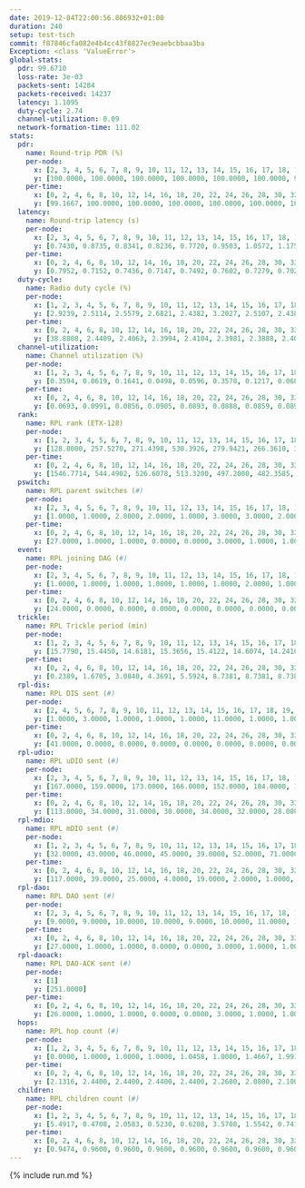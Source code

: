 ```yaml
---
date: 2019-12-04T22:00:56.806932+01:00
duration: 240
setup: test-tsch
commit: f87846cfa082e4b4cc43f8827ec9eaebcbbaa3ba
Exception: <class 'ValueError'>
global-stats:
  pdr: 99.6710
  loss-rate: 3e-03
  packets-sent: 14284
  packets-received: 14237
  latency: 1.1095
  duty-cycle: 2.74
  channel-utilization: 0.09
  network-formation-time: 111.02
stats:
  pdr:
    name: Round-trip PDR (%)
    per-node:
      x: [2, 3, 4, 5, 6, 7, 8, 9, 10, 11, 12, 13, 14, 15, 16, 17, 18, 19, 20, 21, 22, 23, 24, 25]
      y: [100.0000, 100.0000, 100.0000, 100.0000, 100.0000, 100.0000, 97.4227, 100.0000, 100.0000, 100.0000, 99.8377, 100.0000, 99.6774, 99.8246, 100.0000, 99.8344, 95.9322, 100.0000, 99.8267, 100.0000, 100.0000, 99.8261, 100.0000, 99.8258]
    per-time:
      x: [0, 2, 4, 6, 8, 10, 12, 14, 16, 18, 20, 22, 24, 26, 28, 30, 32, 34, 36, 38, 40, 42, 44, 46, 48, 50, 52, 54, 56, 58, 60, 62, 64, 66, 68, 70, 72, 74, 76, 78, 80, 82, 84, 86, 88, 90, 92, 94, 96, 98, 100, 102, 104, 106, 108, 110, 112, 114, 116, 118, 120, 122, 124, 126, 128, 130, 132, 134, 136, 138, 140, 142, 144, 146, 148, 150, 152, 154, 156, 158, 160, 162, 164, 166, 168, 170, 172, 174, 176, 178, 180, 182, 184, 186, 188, 190, 192, 194, 196, 198, 200, 202, 204, 206, 208, 210, 212, 214, 216, 218, 220, 222, 224, 226, 228, 230, 232, 234, 236, 238]
      y: [99.1667, 100.0000, 100.0000, 100.0000, 100.0000, 100.0000, 100.0000, 99.1597, 100.0000, 99.1667, 100.0000, 99.1736, 100.0000, 100.0000, 100.0000, 100.0000, 100.0000, 100.0000, 99.1667, 100.0000, 100.0000, 100.0000, 100.0000, 100.0000, 100.0000, 100.0000, 100.0000, 100.0000, 100.0000, 100.0000, 100.0000, 100.0000, 100.0000, 100.0000, 100.0000, 100.0000, 100.0000, 100.0000, 100.0000, 100.0000, 100.0000, 100.0000, 100.0000, 100.0000, 100.0000, 100.0000, 100.0000, 100.0000, 100.0000, 100.0000, 100.0000, 100.0000, 100.0000, 100.0000, 93.3333, 96.6667, 96.6667, 100.0000, 100.0000, 100.0000, 100.0000, 100.0000, 100.0000, 100.0000, 100.0000, 100.0000, 93.3333, 92.5000, 95.0000, 100.0000, 100.0000, 100.0000, 100.0000, 100.0000, 100.0000, 100.0000, 100.0000, 100.0000, 100.0000, 100.0000, 100.0000, 100.0000, 100.0000, 100.0000, 99.1667, 100.0000, 100.0000, 100.0000, 100.0000, 100.0000, 100.0000, 100.0000, 100.0000, 99.1667, 100.0000, 100.0000, 100.0000, 100.0000, 100.0000, 100.0000, 100.0000, 100.0000, 100.0000, 100.0000, 100.0000, 100.0000, 100.0000, 100.0000, 99.1667, 100.0000, 100.0000, 100.0000, 100.0000, 100.0000, 100.0000, 100.0000, 100.0000, 100.0000, 100.0000, 100.0000]
  latency:
    name: Round-trip latency (s)
    per-node:
      x: [2, 3, 4, 5, 6, 7, 8, 9, 10, 11, 12, 13, 14, 15, 16, 17, 18, 19, 20, 21, 22, 23, 24, 25]
      y: [0.7430, 0.8735, 0.8341, 0.8236, 0.7720, 0.9503, 1.0572, 1.1752, 1.0047, 1.2936, 1.0432, 0.9376, 1.2520, 1.1136, 1.0200, 1.2500, 1.1992, 1.1888, 1.2588, 1.2026, 1.3537, 1.4327, 1.4463, 1.4274]
    per-time:
      x: [0, 2, 4, 6, 8, 10, 12, 14, 16, 18, 20, 22, 24, 26, 28, 30, 32, 34, 36, 38, 40, 42, 44, 46, 48, 50, 52, 54, 56, 58, 60, 62, 64, 66, 68, 70, 72, 74, 76, 78, 80, 82, 84, 86, 88, 90, 92, 94, 96, 98, 100, 102, 104, 106, 108, 110, 112, 114, 116, 118, 120, 122, 124, 126, 128, 130, 132, 134, 136, 138, 140, 142, 144, 146, 148, 150, 152, 154, 156, 158, 160, 162, 164, 166, 168, 170, 172, 174, 176, 178, 180, 182, 184, 186, 188, 190, 192, 194, 196, 198, 200, 202, 204, 206, 208, 210, 212, 214, 216, 218, 220, 222, 224, 226, 228, 230, 232, 234, 236, 238]
      y: [0.7952, 0.7152, 0.7436, 0.7147, 0.7492, 0.7602, 0.7279, 0.7022, 0.7075, 0.7712, 0.7694, 0.7093, 0.7353, 0.7091, 0.7509, 0.7475, 0.7146, 0.6764, 0.7003, 0.6500, 0.6631, 0.6860, 0.6286, 0.7140, 0.6855, 0.6969, 0.6579, 0.7355, 0.6170, 0.7331, 0.6587, 0.5988, 0.6725, 0.6831, 0.6689, 0.7096, 0.7192, 0.7281, 0.6697, 0.6890, 0.6759, 0.7598, 0.7360, 0.7635, 0.7721, 0.7350, 0.6867, 0.8438, 0.8700, 0.7371, 0.6721, 0.7100, 0.7124, 1.0657, 0.9396, 0.9392, 0.8424, 0.7289, 0.7235, 1.2475, 1.4727, 1.2425, 0.9870, 0.9691, 0.8680, 1.3652, 1.6554, 1.5522, 1.3764, 1.1287, 0.9081, 1.3169, 1.6078, 1.5291, 1.5480, 1.5542, 1.3503, 1.3690, 1.6028, 1.5857, 1.5944, 1.5653, 1.5068, 1.5943, 1.5823, 1.6300, 1.5576, 1.5694, 1.5303, 1.5631, 1.5669, 1.5778, 1.6066, 1.5803, 1.5597, 1.5423, 1.5463, 1.5077, 1.5354, 1.5919, 1.5088, 1.5338, 1.5602, 1.5463, 1.5513, 1.5367, 1.5448, 1.4944, 1.5726, 1.5628, 1.5552, 1.5674, 1.5358, 1.5850, 1.5509, 1.5206, 1.5789, 1.5838, 1.5638, 1.6225]
  duty-cycle:
    name: Radio duty cycle (%)
    per-node:
      x: [1, 2, 3, 4, 5, 6, 7, 8, 9, 10, 11, 12, 13, 14, 15, 16, 17, 18, 19, 20, 21, 22, 23, 24, 25]
      y: [2.9239, 2.5114, 2.5579, 2.6821, 2.4382, 3.2027, 2.5107, 2.4385, 2.5327, 2.5763, 2.6361, 2.5992, 2.8094, 2.6240, 2.6774, 2.8282, 2.6286, 2.5207, 2.7603, 2.8172, 2.6925, 2.8261, 2.9113, 2.8110, 3.3639]
    per-time:
      x: [0, 2, 4, 6, 8, 10, 12, 14, 16, 18, 20, 22, 24, 26, 28, 30, 32, 34, 36, 38, 40, 42, 44, 46, 48, 50, 52, 54, 56, 58, 60, 62, 64, 66, 68, 70, 72, 74, 76, 78, 80, 82, 84, 86, 88, 90, 92, 94, 96, 98, 100, 102, 104, 106, 108, 110, 112, 114, 116, 118, 120, 122, 124, 126, 128, 130, 132, 134, 136, 138, 140, 142, 144, 146, 148, 150, 152, 154, 156, 158, 160, 162, 164, 166, 168, 170, 172, 174, 176, 178, 180, 182, 184, 186, 188, 190, 192, 194, 196, 198, 200, 202, 204, 206, 208, 210, 212, 214, 216, 218, 220, 222, 224, 226, 228, 230, 232, 234, 236, 238]
      y: [38.8808, 2.4409, 2.4063, 2.3994, 2.4104, 2.3981, 2.3888, 2.4052, 2.3913, 2.3898, 2.3936, 2.3879, 2.3913, 2.3933, 2.4028, 2.3987, 2.3963, 2.3950, 2.3799, 2.3980, 2.3850, 2.3952, 2.4004, 2.3890, 2.3998, 2.3993, 2.3936, 2.3831, 2.4061, 2.3873, 2.3949, 2.3963, 2.3869, 2.3876, 2.3943, 2.3754, 2.3954, 2.3870, 2.3868, 2.3820, 2.4015, 2.3940, 2.3983, 2.4086, 2.4057, 2.3952, 2.3852, 2.3921, 2.3939, 2.4003, 2.3971, 2.3957, 2.3946, 2.6455, 2.4439, 2.3782, 2.3855, 2.4448, 2.4054, 2.4055, 2.3952, 2.4006, 2.3904, 2.3864, 2.6856, 2.4001, 2.4319, 2.5514, 2.4053, 2.3709, 7.0429, 2.4216, 2.3971, 2.4019, 2.3872, 2.3951, 2.3997, 2.4068, 2.3917, 2.3974, 2.3862, 2.3949, 2.3942, 2.3827, 2.3987, 2.3982, 2.4148, 2.3983, 2.4100, 2.3938, 2.4092, 2.4138, 2.3967, 2.4125, 2.4142, 2.3957, 2.4023, 2.4042, 2.3969, 2.4041, 2.4275, 2.3997, 2.3948, 2.4045, 2.4006, 2.4088, 2.3960, 2.4021, 2.4012, 2.4004, 2.4096, 2.4132, 2.4047, 2.4062, 2.4124, 2.3932, 2.3999, 2.4017, 2.4054, 2.4091]
  channel-utilization:
    name: Channel utilization (%)
    per-node:
      x: [1, 2, 3, 4, 5, 6, 7, 8, 9, 10, 11, 12, 13, 14, 15, 16, 17, 18, 19, 20, 21, 22, 23, 24, 25]
      y: [0.3594, 0.0619, 0.1641, 0.0498, 0.0596, 0.3578, 0.1217, 0.0689, 0.0331, 0.0472, 0.0335, 0.0342, 0.1226, 0.0337, 0.1010, 0.1266, 0.0422, 0.1284, 0.0342, 0.0605, 0.0529, 0.0389, 0.0322, 0.0320, 0.0684]
    per-time:
      x: [0, 2, 4, 6, 8, 10, 12, 14, 16, 18, 20, 22, 24, 26, 28, 30, 32, 34, 36, 38, 40, 42, 44, 46, 48, 50, 52, 54, 56, 58, 60, 62, 64, 66, 68, 70, 72, 74, 76, 78, 80, 82, 84, 86, 88, 90, 92, 94, 96, 98, 100, 102, 104, 106, 108, 110, 112, 114, 116, 118, 120, 122, 124, 126, 128, 130, 132, 134, 136, 138, 140, 142, 144, 146, 148, 150, 152, 154, 156, 158, 160, 162, 164, 166, 168, 170, 172, 174, 176, 178, 180, 182, 184, 186, 188, 190, 192, 194, 196, 198, 200, 202, 204, 206, 208, 210, 212, 214, 216, 218, 220, 222, 224, 226, 228, 230, 232, 234, 236, 238]
      y: [0.0693, 0.0991, 0.0856, 0.0905, 0.0893, 0.0888, 0.0859, 0.0890, 0.0838, 0.0836, 0.0867, 0.0864, 0.0860, 0.0873, 0.0910, 0.0894, 0.0878, 0.0859, 0.0799, 0.0885, 0.0828, 0.0856, 0.0862, 0.0802, 0.0860, 0.0880, 0.0858, 0.0795, 0.0923, 0.0810, 0.0858, 0.0826, 0.0811, 0.0812, 0.0844, 0.0783, 0.0854, 0.0832, 0.0822, 0.0802, 0.0867, 0.0852, 0.0884, 0.0922, 0.0872, 0.0875, 0.0823, 0.0851, 0.0857, 0.0858, 0.0836, 0.0847, 0.0830, 0.2146, 0.1140, 0.0407, 0.0330, 0.0959, 0.0851, 0.0892, 0.0839, 0.0879, 0.0854, 0.0841, 0.2289, 0.0867, 0.0969, 0.1538, 0.0616, 0.0586, 0.0505, 0.0958, 0.0872, 0.0881, 0.0815, 0.0858, 0.0883, 0.0910, 0.0859, 0.0870, 0.0813, 0.0883, 0.0842, 0.0810, 0.0895, 0.0889, 0.0948, 0.0860, 0.0907, 0.0820, 0.0915, 0.0908, 0.0838, 0.0939, 0.0914, 0.0851, 0.0858, 0.0864, 0.0843, 0.0873, 0.0988, 0.0856, 0.0855, 0.0879, 0.0872, 0.0897, 0.0840, 0.0871, 0.0863, 0.0864, 0.0895, 0.0922, 0.0852, 0.0893, 0.0932, 0.0844, 0.0869, 0.0869, 0.0880, 0.0915]
  rank:
    name: RPL rank (ETX-128)
    per-node:
      x: [1, 2, 3, 4, 5, 6, 7, 8, 9, 10, 11, 12, 13, 14, 15, 16, 17, 18, 19, 20, 21, 22, 23, 24, 25]
      y: [128.0000, 257.5270, 271.4398, 530.3926, 279.9421, 266.3610, 360.9547, 41620.0276, 510.3471, 421.2910, 539.0164, 403.1901, 401.5851, 545.3226, 434.6777, 439.0249, 472.1959, 8144.2015, 577.3238, 577.7714, 589.6942, 605.0738, 706.1870, 693.8871, 720.7604]
    per-time:
      x: [0, 2, 4, 6, 8, 10, 12, 14, 16, 18, 20, 22, 24, 26, 28, 30, 32, 34, 36, 38, 40, 42, 44, 46, 48, 50, 52, 54, 56, 58, 60, 62, 64, 66, 68, 70, 72, 74, 76, 78, 80, 82, 84, 86, 88, 90, 92, 94, 96, 98, 100, 102, 104, 106, 108, 110, 112, 114, 116, 118, 120, 122, 124, 126, 128, 130, 132, 134, 136, 138, 140, 142, 144, 146, 148, 150, 152, 154, 156, 158, 160, 162, 164, 166, 168, 170, 172, 174, 176, 178, 180, 182, 184, 186, 188, 190, 192, 194, 196, 198, 200, 202, 204, 206, 208, 210, 212, 214, 216, 218, 220, 222, 224, 226, 228, 230, 232, 234, 236, 238]
      y: [1546.7714, 544.4902, 526.6078, 513.3200, 497.2000, 482.3585, 484.6667, 477.8627, 488.4118, 469.8800, 471.7647, 464.9800, 476.5192, 467.0392, 459.3200, 447.3800, 451.8400, 458.3600, 456.9200, 465.2308, 460.0400, 460.5600, 457.9400, 455.2800, 452.3000, 461.6667, 464.6200, 460.5600, 460.3922, 460.2941, 462.0192, 452.1569, 445.0784, 446.4800, 446.2600, 452.4706, 451.6275, 442.0600, 443.4000, 444.7059, 448.5400, 446.9800, 446.6200, 453.2800, 454.2000, 457.0192, 455.5200, 451.8400, 454.4528, 444.3800, 444.5000, 448.0400, 445.8000, 443.3000, 453.3247, 56304.7433, 59801.6495, 47149.5537, 446.2600, 443.7200, 448.4000, 446.9600, 445.9245, 435.3800, 450.5491, 520.0795, 508.3194, 36598.6992, 954.3886, 810.5912, 687.0571, 457.6200, 455.7400, 457.8400, 453.2800, 452.2800, 453.8600, 457.1961, 451.9000, 449.8800, 453.2400, 454.3529, 455.0392, 452.0200, 451.7000, 463.1765, 467.3200, 460.7843, 465.3462, 456.4400, 457.9020, 458.5600, 458.8400, 458.5098, 463.2800, 461.5800, 462.4615, 455.2800, 451.5686, 450.1373, 452.0196, 454.5490, 454.0400, 452.7800, 451.2600, 451.4200, 450.1000, 447.0800, 448.7800, 454.6400, 452.0000, 455.0000, 447.5800, 454.5385, 447.6400, 444.4600, 449.2157, 446.1569, 444.8800, 445.1800]
  pswitch:
    name: RPL parent switches (#)
    per-node:
      x: [2, 3, 4, 5, 6, 7, 8, 9, 10, 11, 12, 13, 14, 15, 16, 17, 18, 19, 20, 21, 22, 23, 24, 25]
      y: [1.0000, 1.0000, 2.0000, 2.0000, 1.0000, 3.0000, 3.0000, 2.0000, 4.0000, 4.0000, 2.0000, 1.0000, 8.0000, 2.0000, 1.0000, 5.0000, 7.0000, 5.0000, 6.0000, 3.0000, 5.0000, 7.0000, 9.0000, 6.0000]
    per-time:
      x: [0, 2, 4, 6, 8, 10, 12, 14, 16, 18, 20, 22, 24, 26, 28, 30, 32, 34, 36, 38, 40, 42, 44, 46, 48, 50, 52, 54, 56, 58, 60, 62, 64, 66, 68, 70, 72, 74, 76, 78, 80, 82, 84, 86, 88, 90, 92, 94, 96, 98, 100, 102, 104, 106, 108, 110, 112, 114, 116, 118, 120, 122, 124, 126, 128, 130, 132, 134, 136, 138, 140, 142, 144, 146, 148, 150, 152, 154, 156, 158, 160, 162, 164, 166, 168, 170, 172, 174, 176, 178, 180, 182, 184, 186, 188, 190, 192, 194, 196, 198, 200, 202, 204, 206, 208, 210, 212, 214, 216, 218, 220, 222, 224, 226, 228, 230, 232, 234]
      y: [27.0000, 1.0000, 1.0000, 0.0000, 0.0000, 3.0000, 1.0000, 1.0000, 1.0000, 0.0000, 1.0000, 0.0000, 2.0000, 1.0000, 0.0000, 0.0000, 0.0000, 0.0000, 0.0000, 2.0000, 0.0000, 0.0000, 0.0000, 0.0000, 0.0000, 1.0000, 0.0000, 0.0000, 1.0000, 1.0000, 2.0000, 1.0000, 1.0000, 0.0000, 0.0000, 1.0000, 1.0000, 0.0000, 0.0000, 1.0000, 0.0000, 0.0000, 0.0000, 0.0000, 0.0000, 2.0000, 0.0000, 0.0000, 3.0000, 0.0000, 0.0000, 0.0000, 0.0000, 0.0000, 2.0000, 2.0000, 0.0000, 1.0000, 0.0000, 0.0000, 0.0000, 0.0000, 3.0000, 0.0000, 0.0000, 0.0000, 2.0000, 1.0000, 0.0000, 2.0000, 0.0000, 0.0000, 0.0000, 0.0000, 0.0000, 0.0000, 0.0000, 1.0000, 0.0000, 0.0000, 0.0000, 1.0000, 1.0000, 0.0000, 0.0000, 1.0000, 0.0000, 1.0000, 2.0000, 0.0000, 1.0000, 0.0000, 0.0000, 1.0000, 0.0000, 0.0000, 2.0000, 0.0000, 1.0000, 1.0000, 1.0000, 1.0000, 0.0000, 0.0000, 0.0000, 0.0000, 0.0000, 0.0000, 0.0000, 0.0000, 1.0000, 1.0000, 0.0000, 2.0000, 0.0000, 0.0000, 1.0000, 1.0000]
  event:
    name: RPL joining DAG (#)
    per-node:
      x: [2, 3, 4, 5, 6, 7, 8, 9, 10, 11, 12, 13, 14, 15, 16, 17, 18, 19, 20, 21, 22, 23, 24, 25]
      y: [1.0000, 1.0000, 1.0000, 1.0000, 1.0000, 1.0000, 2.0000, 1.0000, 1.0000, 1.0000, 1.0000, 1.0000, 1.0000, 1.0000, 1.0000, 1.0000, 2.0000, 1.0000, 1.0000, 1.0000, 1.0000, 1.0000, 1.0000, 1.0000]
    per-time:
      x: [0, 2, 4, 6, 8, 10, 12, 14, 16, 18, 20, 22, 24, 26, 28, 30, 32, 34, 36, 38, 40, 42, 44, 46, 48, 50, 52, 54, 56, 58, 60, 62, 64, 66, 68, 70, 72, 74, 76, 78, 80, 82, 84, 86, 88, 90, 92, 94, 96, 98, 100, 102, 104, 106, 108, 110, 112, 114, 116, 118, 120, 122, 124, 126, 128, 130, 132, 134, 136, 138]
      y: [24.0000, 0.0000, 0.0000, 0.0000, 0.0000, 0.0000, 0.0000, 0.0000, 0.0000, 0.0000, 0.0000, 0.0000, 0.0000, 0.0000, 0.0000, 0.0000, 0.0000, 0.0000, 0.0000, 0.0000, 0.0000, 0.0000, 0.0000, 0.0000, 0.0000, 0.0000, 0.0000, 0.0000, 0.0000, 0.0000, 0.0000, 0.0000, 0.0000, 0.0000, 0.0000, 0.0000, 0.0000, 0.0000, 0.0000, 0.0000, 0.0000, 0.0000, 0.0000, 0.0000, 0.0000, 0.0000, 0.0000, 0.0000, 0.0000, 0.0000, 0.0000, 0.0000, 0.0000, 0.0000, 0.0000, 0.0000, 0.0000, 1.0000, 0.0000, 0.0000, 0.0000, 0.0000, 0.0000, 0.0000, 0.0000, 0.0000, 0.0000, 0.0000, 0.0000, 1.0000]
  trickle:
    name: RPL Trickle period (min)
    per-node:
      x: [1, 2, 3, 4, 5, 6, 7, 8, 9, 10, 11, 12, 13, 14, 15, 16, 17, 18, 19, 20, 21, 22, 23, 24, 25]
      y: [15.7790, 15.4450, 14.6181, 15.3656, 15.4122, 14.6074, 14.2410, 7.1079, 15.4379, 15.4546, 15.4520, 14.3628, 14.3128, 14.2958, 15.4065, 14.2975, 15.3606, 15.1815, 15.4400, 15.4940, 15.3972, 15.4042, 15.4771, 15.4464, 2.7424]
    per-time:
      x: [0, 2, 4, 6, 8, 10, 12, 14, 16, 18, 20, 22, 24, 26, 28, 30, 32, 34, 36, 38, 40, 42, 44, 46, 48, 50, 52, 54, 56, 58, 60, 62, 64, 66, 68, 70, 72, 74, 76, 78, 80, 82, 84, 86, 88, 90, 92, 94, 96, 98, 100, 102, 104, 106, 108, 110, 112, 114, 116, 118, 120, 122, 124, 126, 128, 130, 132, 134, 136, 138, 140, 142, 144, 146, 148, 150, 152, 154, 156, 158, 160, 162, 164, 166, 168, 170, 172, 174, 176, 178, 180, 182, 184, 186, 188, 190, 192, 194, 196, 198, 200, 202, 204, 206, 208, 210, 212, 214, 216, 218, 220, 222, 224, 226, 228, 230, 232, 234, 236, 238]
      y: [0.2389, 1.6705, 3.0840, 4.3691, 5.5924, 8.7381, 8.7381, 8.7381, 8.7381, 16.6025, 17.4763, 17.4763, 17.4763, 17.4763, 17.4763, 17.4763, 17.4763, 17.4763, 17.4763, 17.4763, 17.4763, 17.4763, 17.4763, 17.4763, 17.4763, 17.4763, 17.4763, 17.4763, 17.4763, 17.4763, 17.4763, 17.4763, 17.4763, 17.4763, 17.4763, 17.4763, 17.4763, 17.4763, 17.4763, 17.4763, 17.4763, 17.4763, 17.4763, 17.4763, 17.4763, 17.4763, 17.4763, 17.4763, 17.4763, 17.4763, 17.4763, 17.4763, 17.4763, 17.4763, 17.4763, 2.2407, 2.5673, 3.9664, 8.4541, 9.5246, 9.8741, 12.0586, 12.5302, 12.2334, 16.5866, 17.2601, 17.4610, 1.8563, 0.7409, 1.0108, 2.2345, 8.5197, 8.8255, 10.3110, 11.5343, 11.7091, 11.8839, 14.3922, 17.3015, 17.4763, 17.4763, 17.4763, 17.4763, 17.4763, 17.4763, 17.4763, 17.4763, 17.4763, 17.4763, 17.4763, 17.4763, 17.4763, 17.4763, 17.4763, 17.4763, 17.4763, 17.4763, 17.4763, 17.4763, 17.4763, 17.4763, 17.4763, 17.4763, 17.4763, 17.4763, 17.4763, 17.4763, 17.4763, 17.4763, 17.4763, 17.4763, 17.4763, 17.4763, 17.4763, 17.4763, 17.4763, 17.4763, 17.4763, 17.4763, 17.4763]
  rpl-dis:
    name: RPL DIS sent (#)
    per-node:
      x: [2, 4, 5, 6, 7, 8, 9, 10, 11, 12, 13, 14, 15, 16, 17, 18, 19, 20, 21, 22, 23, 24, 25]
      y: [1.0000, 3.0000, 1.0000, 1.0000, 1.0000, 11.0000, 1.0000, 1.0000, 2.0000, 1.0000, 1.0000, 2.0000, 1.0000, 1.0000, 1.0000, 17.0000, 3.0000, 2.0000, 3.0000, 4.0000, 3.0000, 4.0000, 2.0000]
    per-time:
      x: [0, 2, 4, 6, 8, 10, 12, 14, 16, 18, 20, 22, 24, 26, 28, 30, 32, 34, 36, 38, 40, 42, 44, 46, 48, 50, 52, 54, 56, 58, 60, 62, 64, 66, 68, 70, 72, 74, 76, 78, 80, 82, 84, 86, 88, 90, 92, 94, 96, 98, 100, 102, 104, 106, 108, 110, 112, 114, 116, 118, 120, 122, 124, 126, 128, 130, 132, 134, 136, 138]
      y: [41.0000, 0.0000, 0.0000, 0.0000, 0.0000, 0.0000, 0.0000, 0.0000, 0.0000, 0.0000, 0.0000, 0.0000, 0.0000, 0.0000, 0.0000, 0.0000, 0.0000, 0.0000, 0.0000, 0.0000, 0.0000, 0.0000, 0.0000, 0.0000, 0.0000, 0.0000, 0.0000, 0.0000, 0.0000, 0.0000, 0.0000, 0.0000, 0.0000, 0.0000, 0.0000, 0.0000, 0.0000, 0.0000, 0.0000, 0.0000, 0.0000, 0.0000, 0.0000, 0.0000, 0.0000, 0.0000, 0.0000, 0.0000, 0.0000, 0.0000, 0.0000, 0.0000, 0.0000, 0.0000, 0.0000, 5.0000, 4.0000, 1.0000, 0.0000, 0.0000, 0.0000, 0.0000, 0.0000, 0.0000, 0.0000, 3.0000, 2.0000, 6.0000, 4.0000, 1.0000]
  rpl-udio:
    name: RPL uDIO sent (#)
    per-node:
      x: [2, 3, 4, 5, 6, 7, 8, 9, 10, 11, 12, 13, 14, 15, 16, 17, 18, 19, 20, 21, 22, 23, 24, 25]
      y: [167.0000, 159.0000, 173.0000, 166.0000, 152.0000, 184.0000, 168.0000, 164.0000, 166.0000, 174.0000, 169.0000, 154.0000, 172.0000, 163.0000, 158.0000, 164.0000, 180.0000, 161.0000, 159.0000, 173.0000, 162.0000, 168.0000, 164.0000, 179.0000]
    per-time:
      x: [0, 2, 4, 6, 8, 10, 12, 14, 16, 18, 20, 22, 24, 26, 28, 30, 32, 34, 36, 38, 40, 42, 44, 46, 48, 50, 52, 54, 56, 58, 60, 62, 64, 66, 68, 70, 72, 74, 76, 78, 80, 82, 84, 86, 88, 90, 92, 94, 96, 98, 100, 102, 104, 106, 108, 110, 112, 114, 116, 118, 120, 122, 124, 126, 128, 130, 132, 134, 136, 138, 140, 142, 144, 146, 148, 150, 152, 154, 156, 158, 160, 162, 164, 166, 168, 170, 172, 174, 176, 178, 180, 182, 184, 186, 188, 190, 192, 194, 196, 198, 200, 202, 204, 206, 208, 210, 212, 214, 216, 218, 220, 222, 224, 226, 228, 230, 232, 234, 236, 238, 240]
      y: [113.0000, 34.0000, 31.0000, 30.0000, 34.0000, 32.0000, 28.0000, 38.0000, 33.0000, 35.0000, 32.0000, 31.0000, 33.0000, 31.0000, 34.0000, 31.0000, 32.0000, 33.0000, 31.0000, 36.0000, 27.0000, 28.0000, 33.0000, 31.0000, 33.0000, 35.0000, 30.0000, 27.0000, 32.0000, 33.0000, 28.0000, 36.0000, 34.0000, 32.0000, 26.0000, 36.0000, 32.0000, 31.0000, 33.0000, 30.0000, 34.0000, 33.0000, 30.0000, 35.0000, 36.0000, 36.0000, 30.0000, 37.0000, 32.0000, 34.0000, 33.0000, 27.0000, 34.0000, 30.0000, 44.0000, 33.0000, 35.0000, 34.0000, 29.0000, 33.0000, 33.0000, 32.0000, 30.0000, 31.0000, 50.0000, 34.0000, 38.0000, 36.0000, 40.0000, 37.0000, 34.0000, 35.0000, 28.0000, 32.0000, 30.0000, 31.0000, 34.0000, 33.0000, 34.0000, 31.0000, 34.0000, 33.0000, 28.0000, 34.0000, 34.0000, 33.0000, 34.0000, 30.0000, 30.0000, 33.0000, 35.0000, 31.0000, 27.0000, 34.0000, 31.0000, 28.0000, 35.0000, 29.0000, 32.0000, 34.0000, 34.0000, 33.0000, 34.0000, 29.0000, 29.0000, 36.0000, 29.0000, 36.0000, 29.0000, 30.0000, 34.0000, 31.0000, 32.0000, 35.0000, 37.0000, 33.0000, 33.0000, 32.0000, 32.0000, 31.0000, 0.0000]
  rpl-mdio:
    name: RPL mDIO sent (#)
    per-node:
      x: [1, 2, 3, 4, 5, 6, 7, 8, 9, 10, 11, 12, 13, 14, 15, 16, 17, 18, 19, 20, 21, 22, 23, 24, 25]
      y: [32.0000, 43.0000, 46.0000, 45.0000, 39.0000, 52.0000, 71.0000, 35.0000, 48.0000, 46.0000, 47.0000, 57.0000, 65.0000, 68.0000, 38.0000, 63.0000, 42.0000, 35.0000, 42.0000, 45.0000, 47.0000, 46.0000, 42.0000, 45.0000, 39.0000]
    per-time:
      x: [0, 2, 4, 6, 8, 10, 12, 14, 16, 18, 20, 22, 24, 26, 28, 30, 32, 34, 36, 38, 40, 42, 44, 46, 48, 50, 52, 54, 56, 58, 60, 62, 64, 66, 68, 70, 72, 74, 76, 78, 80, 82, 84, 86, 88, 90, 92, 94, 96, 98, 100, 102, 104, 106, 108, 110, 112, 114, 116, 118, 120, 122, 124, 126, 128, 130, 132, 134, 136, 138, 140, 142, 144, 146, 148, 150, 152, 154, 156, 158, 160, 162, 164, 166, 168, 170, 172, 174, 176, 178, 180, 182, 184, 186, 188, 190, 192, 194, 196, 198, 200, 202, 204, 206, 208, 210, 212, 214, 216, 218, 220, 222, 224, 226, 228, 230, 232, 234, 236, 238]
      y: [117.0000, 39.0000, 25.0000, 4.0000, 19.0000, 2.0000, 1.0000, 11.0000, 11.0000, 2.0000, 0.0000, 0.0000, 0.0000, 1.0000, 8.0000, 5.0000, 6.0000, 5.0000, 0.0000, 0.0000, 0.0000, 0.0000, 4.0000, 10.0000, 6.0000, 4.0000, 1.0000, 0.0000, 0.0000, 0.0000, 0.0000, 5.0000, 5.0000, 5.0000, 9.0000, 1.0000, 0.0000, 0.0000, 0.0000, 1.0000, 5.0000, 5.0000, 1.0000, 10.0000, 3.0000, 0.0000, 0.0000, 0.0000, 3.0000, 2.0000, 9.0000, 6.0000, 5.0000, 0.0000, 1.0000, 110.0000, 108.0000, 61.0000, 17.0000, 10.0000, 10.0000, 7.0000, 1.0000, 3.0000, 6.0000, 6.0000, 0.0000, 91.0000, 129.0000, 67.0000, 23.0000, 11.0000, 11.0000, 8.0000, 2.0000, 2.0000, 8.0000, 6.0000, 0.0000, 2.0000, 3.0000, 2.0000, 6.0000, 5.0000, 2.0000, 2.0000, 3.0000, 0.0000, 1.0000, 4.0000, 0.0000, 8.0000, 5.0000, 3.0000, 4.0000, 0.0000, 4.0000, 0.0000, 1.0000, 5.0000, 1.0000, 6.0000, 5.0000, 3.0000, 1.0000, 2.0000, 2.0000, 2.0000, 5.0000, 2.0000, 4.0000, 5.0000, 2.0000, 3.0000, 0.0000, 3.0000, 2.0000, 7.0000, 5.0000, 4.0000]
  rpl-dao:
    name: RPL DAO sent (#)
    per-node:
      x: [2, 3, 4, 5, 6, 7, 8, 9, 10, 11, 12, 13, 14, 15, 16, 17, 18, 19, 20, 21, 22, 23, 24, 25]
      y: [9.0000, 9.0000, 10.0000, 10.0000, 9.0000, 10.0000, 11.0000, 10.0000, 10.0000, 10.0000, 9.0000, 10.0000, 13.0000, 9.0000, 9.0000, 12.0000, 15.0000, 11.0000, 11.0000, 10.0000, 14.0000, 13.0000, 12.0000, 11.0000]
    per-time:
      x: [0, 2, 4, 6, 8, 10, 12, 14, 16, 18, 20, 22, 24, 26, 28, 30, 32, 34, 36, 38, 40, 42, 44, 46, 48, 50, 52, 54, 56, 58, 60, 62, 64, 66, 68, 70, 72, 74, 76, 78, 80, 82, 84, 86, 88, 90, 92, 94, 96, 98, 100, 102, 104, 106, 108, 110, 112, 114, 116, 118, 120, 122, 124, 126, 128, 130, 132, 134, 136, 138, 140, 142, 144, 146, 148, 150, 152, 154, 156, 158, 160, 162, 164, 166, 168, 170, 172, 174, 176, 178, 180, 182, 184, 186, 188, 190, 192, 194, 196, 198, 200, 202, 204, 206, 208, 210, 212, 214, 216, 218, 220, 222, 224, 226, 228, 230, 232, 234, 236, 238]
      y: [27.0000, 1.0000, 1.0000, 0.0000, 0.0000, 3.0000, 1.0000, 1.0000, 1.0000, 0.0000, 1.0000, 0.0000, 2.0000, 1.0000, 13.0000, 2.0000, 0.0000, 0.0000, 0.0000, 5.0000, 1.0000, 0.0000, 0.0000, 1.0000, 1.0000, 1.0000, 1.0000, 1.0000, 11.0000, 5.0000, 2.0000, 1.0000, 1.0000, 2.0000, 1.0000, 1.0000, 1.0000, 1.0000, 0.0000, 1.0000, 1.0000, 0.0000, 5.0000, 8.0000, 1.0000, 2.0000, 1.0000, 1.0000, 6.0000, 1.0000, 1.0000, 1.0000, 0.0000, 0.0000, 4.0000, 2.0000, 1.0000, 11.0000, 0.0000, 1.0000, 0.0000, 0.0000, 7.0000, 0.0000, 1.0000, 2.0000, 2.0000, 1.0000, 0.0000, 7.0000, 0.0000, 11.0000, 0.0000, 0.0000, 1.0000, 0.0000, 3.0000, 3.0000, 0.0000, 1.0000, 0.0000, 1.0000, 2.0000, 5.0000, 0.0000, 7.0000, 3.0000, 1.0000, 3.0000, 0.0000, 3.0000, 2.0000, 0.0000, 1.0000, 1.0000, 0.0000, 3.0000, 2.0000, 2.0000, 5.0000, 6.0000, 1.0000, 2.0000, 1.0000, 0.0000, 3.0000, 0.0000, 0.0000, 1.0000, 0.0000, 3.0000, 2.0000, 3.0000, 3.0000, 8.0000, 0.0000, 2.0000, 1.0000, 0.0000, 2.0000]
  rpl-daoack:
    name: RPL DAO-ACK sent (#)
    per-node:
      x: [1]
      y: [251.0000]
    per-time:
      x: [0, 2, 4, 6, 8, 10, 12, 14, 16, 18, 20, 22, 24, 26, 28, 30, 32, 34, 36, 38, 40, 42, 44, 46, 48, 50, 52, 54, 56, 58, 60, 62, 64, 66, 68, 70, 72, 74, 76, 78, 80, 82, 84, 86, 88, 90, 92, 94, 96, 98, 100, 102, 104, 106, 108, 110, 112, 114, 116, 118, 120, 122, 124, 126, 128, 130, 132, 134, 136, 138, 140, 142, 144, 146, 148, 150, 152, 154, 156, 158, 160, 162, 164, 166, 168, 170, 172, 174, 176, 178, 180, 182, 184, 186, 188, 190, 192, 194, 196, 198, 200, 202, 204, 206, 208, 210, 212, 214, 216, 218, 220, 222, 224, 226, 228, 230, 232, 234, 236, 238]
      y: [26.0000, 1.0000, 1.0000, 0.0000, 0.0000, 3.0000, 1.0000, 1.0000, 1.0000, 0.0000, 1.0000, 0.0000, 2.0000, 1.0000, 13.0000, 2.0000, 0.0000, 0.0000, 0.0000, 4.0000, 1.0000, 0.0000, 0.0000, 1.0000, 1.0000, 1.0000, 1.0000, 1.0000, 11.0000, 5.0000, 2.0000, 1.0000, 1.0000, 2.0000, 1.0000, 1.0000, 1.0000, 1.0000, 0.0000, 1.0000, 1.0000, 0.0000, 5.0000, 8.0000, 1.0000, 2.0000, 1.0000, 1.0000, 5.0000, 1.0000, 1.0000, 1.0000, 0.0000, 0.0000, 4.0000, 2.0000, 1.0000, 11.0000, 0.0000, 1.0000, 0.0000, 0.0000, 7.0000, 0.0000, 1.0000, 2.0000, 2.0000, 1.0000, 0.0000, 5.0000, 0.0000, 10.0000, 0.0000, 0.0000, 1.0000, 0.0000, 3.0000, 3.0000, 0.0000, 1.0000, 0.0000, 1.0000, 2.0000, 5.0000, 0.0000, 7.0000, 3.0000, 1.0000, 3.0000, 0.0000, 3.0000, 2.0000, 0.0000, 1.0000, 1.0000, 0.0000, 3.0000, 2.0000, 2.0000, 3.0000, 8.0000, 1.0000, 2.0000, 1.0000, 0.0000, 3.0000, 0.0000, 0.0000, 1.0000, 0.0000, 3.0000, 2.0000, 3.0000, 3.0000, 8.0000, 0.0000, 2.0000, 1.0000, 0.0000, 2.0000]
  hops:
    name: RPL hop count (#)
    per-node:
      x: [1, 2, 3, 4, 5, 6, 7, 8, 9, 10, 11, 12, 13, 14, 15, 16, 17, 18, 19, 20, 21, 22, 23, 24, 25]
      y: [0.0000, 1.0000, 1.0000, 1.0000, 1.0458, 1.0000, 1.4667, 1.9917, 2.4667, 2.0458, 2.9125, 2.0000, 2.0000, 2.9958, 2.0000, 2.0000, 2.1799, 2.9000, 3.0000, 3.0000, 3.0544, 3.0502, 3.9958, 3.9205, 3.9205]
    per-time:
      x: [0, 2, 4, 6, 8, 10, 12, 14, 16, 18, 20, 22, 24, 26, 28, 30, 32, 34, 36, 38, 40, 42, 44, 46, 48, 50, 52, 54, 56, 58, 60, 62, 64, 66, 68, 70, 72, 74, 76, 78, 80, 82, 84, 86, 88, 90, 92, 94, 96, 98, 100, 102, 104, 106, 108, 110, 112, 114, 116, 118, 120, 122, 124, 126, 128, 130, 132, 134, 136, 138, 140, 142, 144, 146, 148, 150, 152, 154, 156, 158, 160, 162, 164, 166, 168, 170, 172, 174, 176, 178, 180, 182, 184, 186, 188, 190, 192, 194, 196, 198, 200, 202, 204, 206, 208, 210, 212, 214, 216, 218, 220, 222, 224, 226, 228, 230, 232, 234, 236, 238]
      y: [2.1316, 2.4400, 2.4400, 2.4400, 2.4400, 2.2600, 2.0800, 2.1000, 2.1200, 2.0800, 2.2000, 2.2000, 2.2000, 2.2000, 2.2000, 2.2000, 2.2000, 2.2000, 2.2000, 2.2000, 2.2000, 2.2000, 2.2000, 2.2000, 2.2000, 2.2000, 2.2000, 2.2000, 2.2000, 2.2000, 2.2000, 2.2200, 2.2000, 2.2000, 2.2000, 2.2000, 2.2000, 2.2000, 2.2000, 2.2000, 2.2000, 2.2000, 2.2000, 2.2000, 2.2000, 2.2000, 2.2000, 2.2000, 2.2000, 2.2000, 2.2000, 2.2000, 2.2000, 2.2000, 2.2000, 2.2000, 2.2000, 2.2000, 2.2000, 2.2000, 2.2000, 2.2000, 2.0800, 2.0800, 2.0800, 2.0800, 2.0800, 2.1600, 2.1600, 2.2200, 2.2800, 2.2800, 2.2800, 2.2800, 2.2800, 2.2800, 2.2800, 2.2800, 2.2800, 2.2800, 2.2800, 2.2800, 2.2800, 2.2800, 2.2800, 2.2800, 2.2800, 2.2800, 2.2800, 2.2800, 2.2800, 2.2800, 2.2800, 2.2800, 2.2800, 2.2800, 2.2800, 2.2800, 2.3000, 2.3200, 2.3200, 2.3200, 2.3200, 2.3200, 2.3200, 2.3200, 2.3200, 2.3200, 2.3200, 2.3200, 2.3000, 2.2800, 2.2800, 2.2800, 2.2800, 2.2800, 2.2800, 2.2800, 2.2800, 2.2800]
  children:
    name: RPL children count (#)
    per-node:
      x: [1, 2, 3, 4, 5, 6, 7, 8, 9, 10, 11, 12, 13, 14, 15, 16, 17, 18, 19, 20, 21, 22, 23, 24, 25]
      y: [5.4917, 0.4708, 2.0583, 0.5230, 0.6208, 3.5708, 1.5542, 0.7417, 0.0000, 0.4042, 0.0000, 0.0208, 1.6402, 0.0000, 1.4625, 2.1464, 0.1506, 1.5542, 0.0000, 0.9205, 0.4770, 0.1674, 0.0000, 0.0000, 0.0000]
    per-time:
      x: [0, 2, 4, 6, 8, 10, 12, 14, 16, 18, 20, 22, 24, 26, 28, 30, 32, 34, 36, 38, 40, 42, 44, 46, 48, 50, 52, 54, 56, 58, 60, 62, 64, 66, 68, 70, 72, 74, 76, 78, 80, 82, 84, 86, 88, 90, 92, 94, 96, 98, 100, 102, 104, 106, 108, 110, 112, 114, 116, 118, 120, 122, 124, 126, 128, 130, 132, 134, 136, 138, 140, 142, 144, 146, 148, 150, 152, 154, 156, 158, 160, 162, 164, 166, 168, 170, 172, 174, 176, 178, 180, 182, 184, 186, 188, 190, 192, 194, 196, 198, 200, 202, 204, 206, 208, 210, 212, 214, 216, 218, 220, 222, 224, 226, 228, 230, 232, 234, 236, 238]
      y: [0.9474, 0.9600, 0.9600, 0.9600, 0.9600, 0.9600, 0.9600, 0.9600, 0.9600, 0.9600, 0.9600, 0.9600, 0.9600, 0.9600, 0.9600, 0.9600, 0.9600, 0.9600, 0.9600, 0.9600, 0.9600, 0.9600, 0.9600, 0.9600, 0.9600, 0.9600, 0.9600, 0.9600, 0.9600, 0.9600, 0.9600, 0.9600, 0.9600, 0.9600, 0.9600, 0.9600, 0.9600, 0.9600, 0.9600, 0.9600, 0.9600, 0.9600, 0.9600, 0.9600, 0.9600, 0.9600, 0.9600, 0.9600, 0.9600, 0.9600, 0.9600, 0.9600, 0.9600, 0.9600, 0.9600, 0.9600, 0.9600, 0.9600, 0.9600, 0.9600, 0.9600, 0.9600, 0.9600, 0.9600, 0.9600, 0.9600, 0.9600, 0.9600, 0.9600, 0.9600, 0.9600, 0.9600, 0.9600, 0.9600, 0.9600, 0.9600, 0.9600, 0.9600, 0.9600, 0.9600, 0.9600, 0.9600, 0.9600, 0.9600, 0.9600, 0.9600, 0.9600, 0.9600, 0.9600, 0.9600, 0.9600, 0.9600, 0.9600, 0.9600, 0.9600, 0.9600, 0.9600, 0.9600, 0.9600, 0.9600, 0.9600, 0.9600, 0.9600, 0.9600, 0.9600, 0.9600, 0.9600, 0.9600, 0.9600, 0.9600, 0.9600, 0.9600, 0.9600, 0.9600, 0.9600, 0.9600, 0.9600, 0.9600, 0.9600, 0.9600]
---
```


{% include run.md %}
